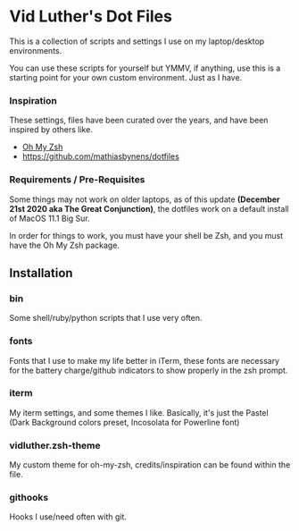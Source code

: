 # Vid Luther's Dot Files

This is a collection of scripts and settings I use on my laptop/desktop environments. 

You can use these scripts for yourself but YMMV, if anything, use this is a starting point for your
own custom environment. Just as I have. 

### Inspiration

These settings, files have been curated over the years, and have been inspired by others like.

 - [Oh My Zsh](https://github.com/ohmyzsh/ohmyzsh)
 - https://github.com/mathiasbynens/dotfiles

### Requirements / Pre-Requisites

Some things may not work on older laptops, as of this update **(December 21st 2020 aka The Great Conjunction)**, the dotfiles work on a default install of MacOS 11.1 Big Sur. 

In order for things to work, you must have your shell be Zsh, and you must have the Oh My Zsh package.

## Installation 

### bin

Some shell/ruby/python scripts that I use very often.

### fonts

Fonts that I use to make my life better in iTerm, these fonts are necessary
for the battery charge/github indicators to show properly in the zsh prompt.

### iterm

My iterm settings, and some themes I like. Basically, it's just the Pastel (Dark
Background colors preset, Incosolata for Powerline font)

### vidluther.zsh-theme

My custom theme for oh-my-zsh, credits/inspiration can be found within the file.

### githooks

Hooks I use/need often with git. 
